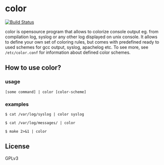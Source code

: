 # color

[![Build Status](https://travis-ci.org/bagage/color.svg?branch=master)](https://travis-ci.org/bagage/color)

color is opensource program that allows to colorize console output
eg. from compilation log, syslog or any other log displayed on unix console.
It allows to define your own set of coloring rules, but comes with predefined
ready to used schemes for gcc output, syslog, apachelog etc. To see more, see
`/etc/color.conf` for information about defined color schemes.

## How to use color?

### usage

`[some command] | color [color-scheme]`

### examples

```
$ cat /var/log/syslog | color syslog

$ cat /var/log/messages/ | color

$ make 2>&1 | color
```

## License

GPLv3
